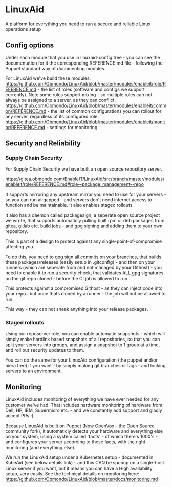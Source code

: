# LinuxAid 

A platform for everything you need to run a secure and reliable Linux operations setup

## Config options

Under each module that you use in linuxaid-config tree - you can see the documentation for it the corresponding REFERENCE.md file - following the Puppet standard way of documenting modules.

For LinuxAid we've build these modules:
https://github.com/Obmondo/LinuxAid/blob/master/modules/enableit/role/REFERENCE.md - the list of roles (software and configs we support currently). Note some roles support mixing - so multiple roles can not always be assigned to a server, as they can conflict.
https://github.com/Obmondo/LinuxAid/blob/master/modules/enableit/common/REFERENCE.md - the list of common configurations you can rollout for any server, regardless of its configured role.
https://github.com/Obmondo/LinuxAid/blob/master/modules/enableit/monitor/REFERENCE.md - settings for monitoring

## Security and Reliability

### Supply Chain Security

For Supply Chain Security we have built an open source repository server.

https://gitea.obmondo.com/EnableIT/LinuxAid/src/branch/master/modules/enableit/role/REFERENCE.md#role--package_management--repo

It supports mirroring any upstream mirror you need to use for your servers - so you can run airgapped - and servers don't need internet access to function and be maintainable. It also enables staged rollouts.

It also has a daemon called packagesign, a seperate open source project we wrote, that supports automaticly pulling built rpm or deb packages from gitea, gitlab etc. build jobs - and gpg signing and adding them to your own repository.

This is part of a design to protect against any single-point-of-compromise affecting you.

To do this, you need to gpg sign all commits on your branches, that builds these packages/releases (easily setup in .gitconfig) - and then on your runners (which are seperate from and not managed by your Githost) - you need to enable it to run a security check, that validates ALL gpg signatures on the git repo cloned - before the CI job is allowed to run.

This protects against a compromised Githost - as they can inject code into your repo.. but once thats cloned by a runner - the job will not be allowed to run.

This way - they can not sneak anything into your release packages.

### Staged rollouts

Using our reposerver role, you can enable automatic snapshots - which will simply make hardlink based snapshots of all repositories, so that you can split your servers into groups, and assign a snapshot to 1 group at a time, and roll out security updates to them.

You can do the same for your LinuxAid configuration (the puppet and/or hiera tree) if you want - by simply making git branches or tags - and locking servers to an environment.


## Monitoring

LinuxAid includes monitoring of everything we have ever needed for any customer we've had.
That includes hardware monitoring of hardware from Dell, HP, IBM, Supermicro etc. - and we constantly add support and gladly accept PRs :)

Because LinuxAid is built on Puppet (Now OpenVox - the Open Source community fork), it automaticly detects your hardware and everything else on your system, using a system called 'facts' - of which there's 1000's - and configures your server according to these facts, with the right monitoring (and everything else).

We run the LinuxAid setup under a Kubernetes setup - documented in KubeAid (see below details link) - and this CAN be spunup on a single-host Linux server if you want, but it means you can have a High availability setup, very easily.
See the technical details on monitoring here: https://github.com/Obmondo/LinuxAid/blob/master/docs/monitoring.md
